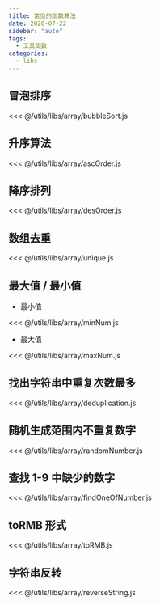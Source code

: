 ```yaml
---
title: 常见的函数算法
date: 2020-07-22
sidebar: "auto"
tags:
  - 工具函数
categories:
  - libs
---
```


## 冒泡排序

<<< @/utils/libs/array/bubbleSort.js

## 升序算法

<<< @/utils/libs/array/ascOrder.js

## 降序排列

<<< @/utils/libs/array/desOrder.js

## 数组去重

<<< @/utils/libs/array/unique.js

## 最大值 / 最小值

- 最小值

<<< @/utils/libs/array/minNum.js

- 最大值

<<< @/utils/libs/array/maxNum.js

## 找出字符串中重复次数最多

<<< @/utils/libs/array/deduplication.js

## 随机生成范围内不重复数字

<<< @/utils/libs/array/randomNumber.js

## 查找 1-9 中缺少的数字

<<< @/utils/libs/array/findOneOfNumber.js

## toRMB 形式

<<< @/utils/libs/array/toRMB.js

## 字符串反转

<<< @/utils/libs/array/reverseString.js
